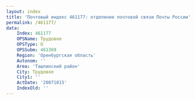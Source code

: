 ```yaml
---
layout: index
title: 'Почтовый индекс 461177: отделение почтовой связи Почты России'
permalink: /461177/
data:
    Index: 461177
    OPSName: Трудовое
    OPSType: О
    OPSSubm: 461369
    Region: 'Оренбургская область'
    Autonom: ''
    Area: 'Ташлинский район'
    City: Трудовое
    City1: ''
    ActDate: '20071015'
    IndexOld: ''
---
```


